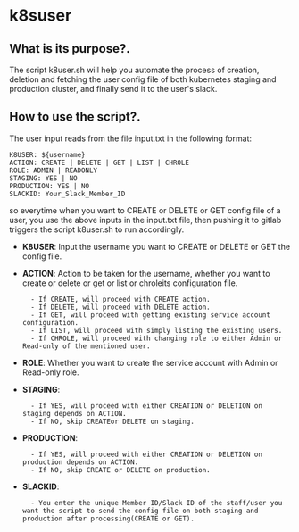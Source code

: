 # k8suser

## What is its purpose?.

The script k8user.sh will help you automate the process of creation, deletion and fetching the user config file of both kubernetes staging and production cluster, and finally send it to the user's slack.

## How to use the script?.

The user input reads from the file input.txt in the following format:

````
K8USER: ${username}
ACTION: CREATE | DELETE | GET | LIST | CHROLE
ROLE: ADMIN | READONLY
STAGING: YES | NO
PRODUCTION: YES | NO
SLACKID: Your_Slack_Member_ID
````

so everytime when you want to CREATE or DELETE or GET config file of a user, you use the above inputs in the input.txt file, then pushing it to gitlab triggers the script k8user.sh to run accordingly.

- **K8USER**: Input the username you want to CREATE or DELETE or GET the config file.

- **ACTION**: Action to be taken for the username, whether you want to create or delete or get or list or chroleits configuration file.


        - If CREATE, will proceed with CREATE action.
        - If DELETE, will proceed with DELETE action.
        - If GET, will proceed with getting existing service account configuration.
        - If LIST, will proceed with simply listing the existing users.
        - If CHROLE, will proceed with changing role to either Admin or Read-only of the mentioned user.

- **ROLE**: Whether you want to create the service account with Admin or Read-only role.

- **STAGING**:


        - If YES, will proceed with either CREATION or DELETION on staging depends on ACTION.
        - If NO, skip CREATEor DELETE on staging.

- **PRODUCTION**:


        - If YES, will proceed with either CREATION or DELETION on production depends on ACTION.
        - If NO, skip CREATE or DELETE on production.

- **SLACKID**: 


        - You enter the unique Member ID/Slack ID of the staff/user you want the script to send the config file on both staging and production after processing(CREATE or GET).